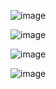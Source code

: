 ![image](https://github.com/andongmin94/cs/assets/110483588/12ede609-1f86-449f-b195-5645698f875c)

![image](https://github.com/andongmin94/cs/assets/110483588/cc5f2321-2aa5-43b4-ab33-9492da3368a4)

![image](https://github.com/andongmin94/cs/assets/110483588/cc24bb81-0a34-4531-9e66-b34a5482b4f8)

![image](https://github.com/andongmin94/cs/assets/110483588/66d1abc9-4301-4e7e-9db1-cf6fa2fb11ae)
